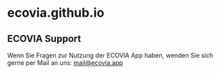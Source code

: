 # ecovia.github.io

## ECOVIA Support

Wenn Sie Fragen zur Nutzung der ECOVIA App haben, wenden Sie sich gerne per Mail an uns: mail@ecovia.app
